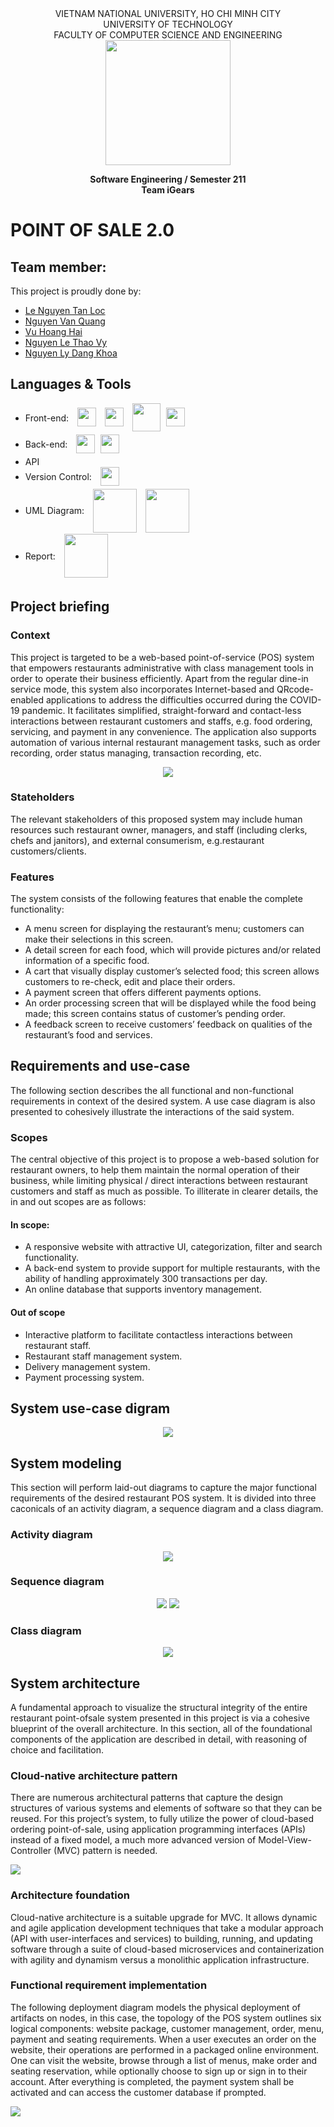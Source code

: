 <div align="center">
VIETNAM NATIONAL UNIVERSITY, HO CHI MINH CITY
<br />
UNIVERSITY OF TECHNOLOGY
<br />
FACULTY OF COMPUTER SCIENCE AND ENGINEERING
<br />
<img align="center" width="200" height="200" src="https://github.com/vy-nguyenlethao0510/HCMUT_CSE_POS_2.0/blob/hai/SoftwareReport/R/REPORT/Logo-BK.png">

**Software Engineering / Semester 211**
<br/>
**Team iGears**

</div>



# POINT OF SALE 2.0

## Team member:
This project is proudly done by:
* [Le Nguyen Tan Loc](https://github.com/leloc0609)
* [Nguyen Van Quang](https://github.com/quangnguyen310)
* [Vu Hoang Hai](https://github.com/DaTha7)
* [Nguyen Le Thao Vy](https://github.com/vy-nguyenlethao0510)
* [Nguyen Ly Dang Khoa](https://github.com/Khoabk) <br />

## Languages & Tools

- Front-end: <img src="https://cdn1.iconfinder.com/data/icons/social-icon-1-1/512/social_style_1_html5-256.png" align="center" style="margin-left:10px;margin-bottom:5px" width=30px/> <img src="https://cdn1.iconfinder.com/data/icons/social-icon-1-1/512/social_style_1_css3-256.png" align="center" style="margin-left:10px;margin-bottom:5px" width=30px/> <img src="https://cdn2.iconfinder.com/data/icons/designer-skills/128/code-programming-javascript-software-develop-command-language-256.png" align="center" style="margin-left:10px;margin-bottom:5px" width=45px/> <img src="https://cdn1.iconfinder.com/data/icons/soleicons-fill-vol-1/64/reactjs_javascript_library_atom_atomic_react-256.png" align="center" style="margin-left:5px;margin-bottom:5px" width=30px/>
- Back-end: <img src="https://icon-library.com/images/django-icon/django-icon-0.jpg" align="center" style="margin-left:10px;margin-bottom:5px" width=30px/> <img src="https://cdn4.iconfinder.com/data/icons/google-i-o-2016/512/google_firebase-256.png" align="center" style="margin-left:5px;margin-bottom:5px" width=30px/>
- API
- Version Control: <img src="https://cdn1.iconfinder.com/data/icons/logotypes/32/github-256.png" align="center" style="margin-left:10px;margin-bottom:5px" width=30px/>
- UML Diagram: <img src="https://blog.tda-corp.co.jp/wp-content/uploads/2020/05/DrawIO.png" align="center" style="margin-left:10px;margin-bottom:2px" width=70px/> <img src="https://mma.prnewswire.com/media/688080/lucidchart_logo_Logo.jpg?p=facebook" align="center" style="margin-left:10px;margin-bottom:2px" width=70px/>
- Report: <img src="https://www.unixmen.com/wp-content/uploads/2015/08/texstuio.png" align="center" style="margin-left:10px;margin-bottom:5px;" width=70px/>

## Project briefing

### Context
This project is targeted to be a web-based point-of-service (POS) system that empowers restaurants administrative with class management tools in order to operate their business efficiently.
Apart from the regular dine-in service mode, this system also incorporates Internet-based and QRcode-enabled applications to address the difficulties occurred during the COVID-19 pandemic. It
facilitates simplified, straight-forward and contact-less interactions between restaurant customers
and staffs, e.g. food ordering, servicing, and payment in any convenience. The application also supports automation of various internal restaurant management tasks, such as order recording, order
status managing, transaction recording, etc.

<p align="center">
<img src="https://github.com/vy-nguyenlethao0510/HCMUT_CSE_POS_2.0/blob/hai/SoftwareReport/R/REPORT/61017fc978f5606b7f0ee2de_aloha-essentials-and-silver-no-orderpay-p-800.png">
</p>

### Stateholders

The relevant stakeholders of this proposed system may include human resources such restaurant owner, managers, and staff (including clerks, chefs and janitors), and external consumerism, e.g.restaurant customers/clients.

### Features
The system consists of the following features that enable the complete functionality:
* A menu screen for displaying the restaurant’s menu; customers can make their selections in
this screen.
* A detail screen for each food, which will provide pictures and/or related information of a
specific food.
* A cart that visually display customer’s selected food; this screen allows customers to re-check,
edit and place their orders.
* A payment screen that offers different payments options.
* An order processing screen that will be displayed while the food being made; this screen contains status of customer’s pending order.
* A feedback screen to receive customers’ feedback on qualities of the restaurant’s food and
services.


## Requirements and use-case
The following section describes the all functional and non-functional requirements in context
of the desired system. A use case diagram is also presented to cohesively illustrate the interactions of the said system.

### Scopes 
The central objective of this project is to propose a web-based solution for restaurant owners,
to help them maintain the normal operation of their business, while limiting physical / direct interactions between restaurant customers and staff as much as possible. To illiterate in clearer details, the in and out scopes are as follows:

#### In scope:
* A responsive website with attractive UI, categorization, filter and search functionality.
* A back-end system to provide support for multiple restaurants, with the ability of handling
approximately 300 transactions per day.
* An online database that supports inventory management.

#### Out of scope
* Interactive platform to facilitate contactless interactions between restaurant staff.
* Restaurant staff management system.
* Delivery management system.
* Payment processing system.

## System use-case digram 
<p align="center">
<img src="https://github.com/vy-nguyenlethao0510/HCMUT_CSE_POS_2.0/blob/hai/SoftwareReport/R/REPORT/259243473_617353449353167_471014773977634987_n.png" >
</p>

## System modeling

This section will perform laid-out diagrams to capture the major functional requirements of the
desired restaurant POS system. It is divided into three caconicals of an activity diagram, a sequence diagram and a class diagram.

### Activity diagram 
<p align="center">
    <img src="https://github.com/vy-nguyenlethao0510/HCMUT_CSE_POS_2.0/blob/main/SoftwareReport/R/REPORT/Screenshot%202022-03-05%20180519.png">
 </p>
 
### Sequence diagram

<p align="center">
    <img src="https://github.com/vy-nguyenlethao0510/HCMUT_CSE_POS_2.0/blob/main/SoftwareReport/R/REPORT/Screenshot%202022-03-05%20182607.png">
  <img src="https://github.com/vy-nguyenlethao0510/HCMUT_CSE_POS_2.0/blob/main/SoftwareReport/R/REPORT/image.png">
 </p>
 
 ### Class diagram
 
 <p align="center">
    <img src="https://github.com/vy-nguyenlethao0510/HCMUT_CSE_POS_2.0/blob/main/SoftwareReport/R/REPORT/image%20(2).png">
  </p>
 
## System architecture
A fundamental approach to visualize the structural integrity of the entire restaurant point-ofsale system presented in this project is via a cohesive blueprint of the overall architecture. In this
section, all of the foundational components of the application are described in detail, with reasoning
of choice and facilitation.

### Cloud-native architecture pattern
There are numerous architectural patterns that capture the design structures of various systems
and elements of software so that they can be reused. For this project’s system, to fully utilize the
power of cloud-based ordering point-of-sale, using application programming interfaces (APIs) instead
of a fixed model, a much more advanced version of Model-View-Controller (MVC) pattern is needed.

<img src="https://github.com/vy-nguyenlethao0510/HCMUT_CSE_POS_2.0/blob/hai/SoftwareReport/R/REPORT/Cloud-native%20Arch.png">

### Architecture foundation
Cloud-native architecture is a suitable upgrade for MVC. It allows dynamic and agile application
development techniques that take a modular approach (API with user-interfaces and services) to
building, running, and updating software through a suite of cloud-based microservices and containerization with agility and dynamism versus a monolithic application infrastructure.

### Functional requirement implementation

The following deployment diagram models the physical deployment of artifacts on nodes, in
this case, the topology of the POS system outlines six logical components: website package, customer management, order, menu, payment and seating requirements.
When a user executes an order on the website, their operations are performed in a packaged
online environment. One can visit the website, browse through a list of menus, make order and
seating reservation, while optionally choose to sign up or sign in to their account. After everything is completed, the payment system shall be activated and can access the customer database if
prompted.

<img src="https://github.com/vy-nguyenlethao0510/HCMUT_CSE_POS_2.0/blob/hai/SoftwareReport/R/REPORT/functrq.png">
